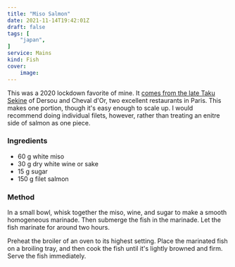 ```yaml
---
title: "Miso Salmon"
date: 2021-11-14T19:42:01Z
draft: false
tags: [
    "japan",
]
service: Mains
kind: Fish
cover:
    image: 
---
```


This was a 2020 lockdown favorite of mine. It [comes from the late Taku Sekine](https://www.instagram.com/p/B_edxtSpg3q/) of Dersou and Cheval d'Or, two excellent restaurants in Paris. This makes one portion, though it's easy enough to scale up. I would recommend doing individual filets, however, rather than treating an enitre side of salmon as one piece.

### Ingredients

* 60 g white miso
* 30 g dry white wine or sake
* 15 g sugar
* 150 g filet salmon

### Method

In a small bowl, whisk together the miso, wine, and sugar to make a smooth homogeneous marinade. Then submerge the fish in the marinade. Let the fish marinate for around two hours.

Preheat the broiler of an oven to its highest setting. Place the marinated fish on a broiling tray, and then cook the fish until it's lightly browned and firm. Serve the fish immediately.
